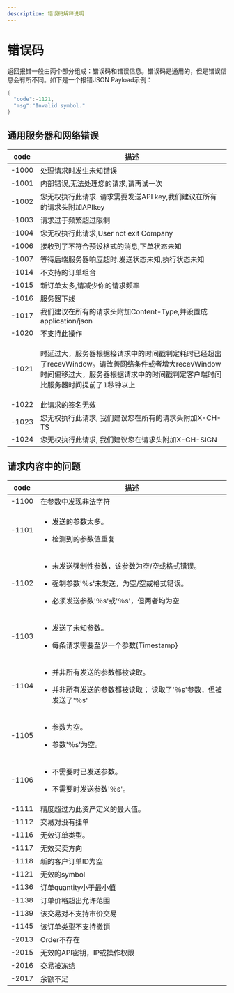 ```yaml
---
description: 错误码解释说明
---
```


# 错误码

返回报错一般由两个部分组成：错误码和错误信息。错误码是通用的，但是错误信息会有所不同。如下是一个报错JSON Payload示例：

```java
{
  "code":-1121,
  "msg":"Invalid symbol."
}
```



## 通用服务器和网络错误

| code  | 描述                                                                                                               |
| ----- | ---------------------------------------------------------------------------------------------------------------- |
| -1000 | 处理请求时发生未知错误                                                                                                      |
| -1001 | 内部错误,无法处理您的请求,请再试一次                                                                                              |
| -1002 | 您无权执行此请求. 请求需要发送API key,我们建议在所有的请求头附加APIkey                                                                      |
| -1003 | 请求过于频繁超过限制                                                                                                       |
| -1004 | 您无权执行此请求,User not exit Company                                                                                   |
| -1006 | 接收到了不符合预设格式的消息,下单状态未知                                                                                            |
| -1007 | 等待后端服务器响应超时.发送状态未知,执行状态未知                                                                                        |
| -1014 | 不支持的订单组合                                                                                                         |
| -1015 | 新订单太多,请减少你的请求频率                                                                                                  |
| -1016 | 服务器下线                                                                                                            |
| -1017 | 我们建议在所有的请求头附加Content-Type,并设置成application/json                                                                   |
| -1020 | 不支持此操作                                                                                                           |
| -1021 | <p>时延过大，服务器根据接请求中的时间戳判定耗时已经超出了recevWindow。请改善网络条件或者增大recevWindow<br>时间偏移过大，服务器根据请求中的时间戳判定客户端时间比服务器时间提前了1秒钟以上</p> |
| -1022 | 此请求的签名无效                                                                                                         |
| -1023 | 您无权执行此请求, 我们建议您在所有的请求头附加X-CH-TS                                                                                  |
| -1024 | 您无权执行此请求, 我们建议您在请求头附加X-CH-SIGN                                                                                   |

## 请求内容中的问题

| code  | 描述                                                                                                                                  |
| ----- | ----------------------------------------------------------------------------------------------------------------------------------- |
| -1100 | 在参数中发现非法字符                                                                                                                          |
| -1101 | <p></p><ul><li>发送的参数太多。  </li></ul><ul><li>检测到的参数值重复</li></ul>                                                                      |
| -1102 | <p></p><ul><li>未发送强制性参数，该参数为空/空或格式错误。  </li></ul><ul><li>强制参数'％s'未发送，为空/空或格式错误。  </li></ul><ul><li>必须发送参数'％s'或'％s'，但两者均为空</li></ul> |
| -1103 | <p></p><ul><li>发送了未知参数。</li></ul><ul><li>每条请求需要至少一个参数{Timestamp}</li></ul>                                                          |
| -1104 | <p></p><ul><li>并非所有发送的参数都被读取。</li></ul><ul><li>并非所有发送的参数都被读取； 读取了'％s'参数，但被发送了'％s'</li></ul>                                         |
| -1105 | <p></p><ul><li>参数为空。</li></ul><ul><li>参数'％s'为空。</li></ul>                                                                           |
| -1106 | <p></p><ul><li>不需要时已发送参数。</li></ul><ul><li>不需要时发送参数'％s'。</li></ul>                                                                  |
| -1111 | 精度超过为此资产定义的最大值。                                                                                                                     |
| -1112 | 交易对没有挂单                                                                                                                             |
| -1116 | 无效订单类型。                                                                                                                             |
| -1117 | 无效买卖方向                                                                                                                              |
| -1118 | 新的客户订单ID为空                                                                                                                          |
| -1121 | 无效的symbol                                                                                                                           |
| -1136 | 订单quantity小于最小值                                                                                                                     |
| -1138 | 订单价格超出允许范围                                                                                                                          |
| -1139 | 该交易对不支持市价交易                                                                                                                         |
| -1145 | 该订单类型不支持撤销                                                                                                                          |
| -2013 | Order不存在                                                                                                                            |
| -2015 | 无效的API密钥，IP或操作权限                                                                                                                    |
| -2016 | 交易被冻结                                                                                                                               |
| -2017 | 余额不足                                                                                                                                |
